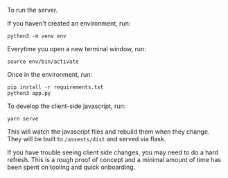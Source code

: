To run the server.

If you haven't created an environment, run:
```
python3 -m venv env
```

Everytime you open a new terminal window, run:
```
source env/bin/activate
```

Once in the environment, run:
```
pip install -r requirements.txt
python3 app.py
```

To develop the client-side javascript, run:
```
yarn serve
```
This will watch the javascript files and rebuild them when they change. They will be built to `/assests/dist` and served via flask.

If you have trouble seeing client side changes, you may need to do a hard refresh. This is a rough proof of concept and a minimal amount of time has been spent on tooling and quick onboarding.
